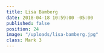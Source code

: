 ```yaml
---
title: Lisa Bamberg
date: 2018-04-18 10:59:00 -05:00
published: false
position: 24
image: "/uploads/lisa-bamberg.jpg"
class: Mark 3
---
```


